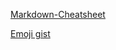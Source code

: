 [Markdown-Cheatsheet](https://github.com/adam-p/markdown-here/wiki/Markdown-Cheatsheet)

[Emoji gist](https://gist.github.com/rxaviers/7360908)